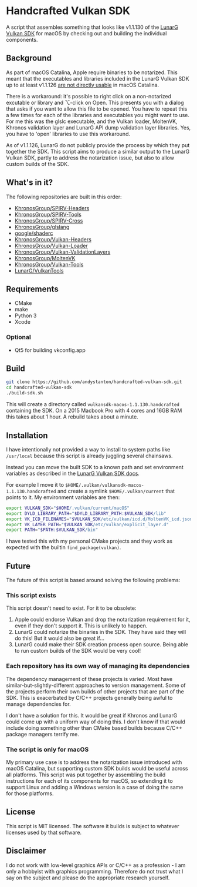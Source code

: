 # Handcrafted Vulkan SDK

A script that assembles something that looks like v1.1.130 of the [LunarG Vulkan SDK](http://lunarg.com/vulkan-sdk/) for macOS by checking out and building the individual components.

## Background

As part of macOS Catalina, Apple require binaries to be notarized. This meant that the executables and libraries included in the LunarG Vulkan SDK up to at least v1.1.126 [are not directly usable](https://vulkan.lunarg.com/issue/view/5d9b73d786da81451cc37e7b) in macOS Catalina.

There is a workaround: it's possible to right click on a non-notarized excutable or library and ⌥-click on Open. This presents you with a dialog that asks if you want to allow this file to be opened. You have to repeat this a few times for each of the libraries and executables you might want to use. For me this was the glslc executable, and the Vulkan loader, MoltenVK, Khronos validation layer and LunarG API dump validation layer libraries. Yes, you have to 'open' libraries to use this workaround.

As of v1.1.126, LunarG do not publicly provide the process by which they put together the SDK. This script aims to produce a similar output to the LunarG Vulkan SDK, partly to address the notarization issue, but also to allow custom builds of the SDK.

## What's in it?

The following repositories are built in this order:

* [KhronosGroup/SPIRV-Headers](https://github.com/KhronosGroup/SPIRV-Headers)
* [KhronosGroup/SPIRV-Tools](https://github.com/KhronosGroup/SPIRV-Tools)
* [KhronosGroup/SPIRV-Cross](https://github.com/KhronosGroup/SPIRV-Cross)
* [KhronosGroup/glslang](https://github.com/KhronosGroup/glslang)
* [google/shaderc](https://github.com/google/shaderc)
* [KhronosGroup/Vulkan-Headers](https://github.com/KhronosGroup/Vulkan-Headers)
* [KhronosGroup/Vulkan-Loader](https://github.com/KhronosGroup/Vulkan-Loader)
* [KhronosGroup/Vulkan-ValidationLayers](https://github.com/KhronosGroup/Vulkan-ValidationLayers)
* [KhronosGroup/MoltenVK](https://github.com/KhronosGroup/MoltenVK)
* [KhronosGroup/Vulkan-Tools](https://github.com/KhronosGroup/Vulkan-Tools)
* [LunarG/VulkanTools](https://github.com/LunarG/VulkanTools)

## Requirements

* CMake
* make
* Python 3
* Xcode

### Optional

* Qt5 for building vkconfig.app

## Build

```sh
git clone https://github.com/andystanton/handcrafted-vulkan-sdk.git
cd handcrafted-vulkan-sdk
./build-sdk.sh
```

This will create a directory called `vulkansdk-macos-1.1.130.handcrafted` containing the SDK. On a 2015 Macbook Pro with 4 cores and 16GB RAM this takes about 1 hour. A rebuild takes about a minute.

## Installation

I have intentionally not provided a way to install to system paths like `/usr/local` because this script is already juggling several chainsaws.

Instead you can move the built SDK to a known path and set environment variables as described in the [LunarG Vulkan SDK docs](https://vulkan.lunarg.com/doc/sdk/latest/mac/getting_started.html).

For example I move it to `$HOME/.vulkan/vulkansdk-macos-1.1.130.handcrafted` and create a symlink `$HOME/.vulkan/current` that points to it. My environment variables are then:

```sh
export VULKAN_SDK="$HOME/.vulkan/current/macOS"
export DYLD_LIBRARY_PATH="$DYLD_LIBRARY_PATH:$VULKAN_SDK/lib"
export VK_ICD_FILENAMES="$VULKAN_SDK/etc/vulkan/icd.d/MoltenVK_icd.json"
export VK_LAYER_PATH="$VULKAN_SDK/etc/vulkan/explicit_layer.d"
export PATH="$PATH:$VULKAN_SDK/bin"
```

I have tested this with my personal CMake projects and they work as expected with the builtin `find_package(vulkan)`.

## Future

The future of this script is based around solving the following problems:

### This script exists

This script doesn't need to exist. For it to be obsolete:
1. Apple could endorse Vulkan and drop the notarization requirement for it, even if they don't support it. This is unlikely to happen.
2. LunarG could notarize the binaries in the SDK. They have said they will do this! But it would also be great if...
3. LunarG could make their SDK creation process open source. Being able to run custom builds of the SDK would be very cool!

### Each repository has its own way of managing its dependencies

The dependency management of these projects is varied. Most have similar-but-slightly-different approaches to version management. Some of the projects perform their own builds of other projects that are part of the SDK. This is exacerbated by C/C++ projects generally being awful to manage dependencies for.

I don't have a solution for this. It would be great if Khronos and LunarG could come up with a uniform way of doing this. I don't know if that would include doing something other than CMake based builds because C/C++ package managers terrify me.

### The script is only for macOS

My primary use case is to address the notarization issue introduced with macOS Catalina, but supporting custom SDK builds would be useful across all platforms. This script was put together by assembling the build instructions for each of its components for macOS, so extending it to support Linux and adding a Windows version is a case of doing the same for those platforms.

## License

This script is MIT licensed. The software it builds is subject to whatever licenses used by that software.

## Disclaimer

I do not work with low-level graphics APIs or C/C++ as a profession - I am only a hobbyist with graphics programming. Therefore do not trust what I say on the subject and please do the appropriate research yourself.
